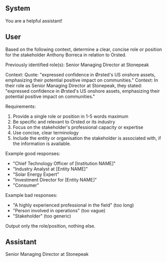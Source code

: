## System

You are a helpful assistant!

## User


Based on the following context, determine a clear, concise role or position for the stakeholder Anthony Borreca in relation to Orsted.

Previously identified role(s): Senior Managing Director at Stonepeak

Context:
Quote: "expressed confidence in Ørsted's US onshore assets, emphasizing their potential positive impact on communities."
Context: In their role as Senior Managing Director at Stonepeak, they stated: "expressed confidence in Ørsted's US onshore assets, emphasizing their potential positive impact on communities."

Requirements:
1. Provide a single role or position in 1-5 words maximum
2. Be specific and relevant to Orsted or its industry
3. Focus on the stakeholder's professional capacity or expertise
4. Use concise, clear terminology
5. Include the entity or organisation the stakeholder is associated with, if the information is available.

Example good responses:
- "Chief Technology Officer of [Institution NAME]"
- "Industry Analyst at [Entity NAME]"
- "Solar Energy Expert"
- "Investment Director for [Entity NAME]"
- "Consumer"

Example bad responses:
- "A highly experienced professional in the field" (too long)
- "Person involved in operations" (too vague)
- "Stakeholder" (too generic)

Output only the role/position, nothing else.


## Assistant

Senior Managing Director at Stonepeak

